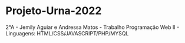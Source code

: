 # Projeto-Urna-2022
2°A - Jemily Aguiar e Andressa Matos - Trabalho Programação Web II - Linguagens: HTML/CSS/JAVASCRIPT/PHP/MYSQL
